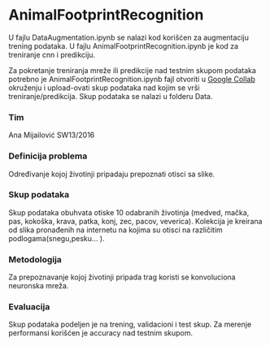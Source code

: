 # AnimalFootprintRecognition
   
   
   U fajlu DataAugmentation.ipynb se nalazi kod korišćen za augmentaciju trening podataka.
   U fajlu AnimalFootprintRecognition.ipynb je kod za treniranje cnn i predikciju.
   
   Za pokretanje treniranja mreže ili predikcije nad testnim skupom podataka potrebno je AnimalFootprintRecognition.ipynb
   fajl otvoriti u [Google Collab](https://colab.research.google.com/notebooks/intro.ipynb) okruženju i upload-ovati skup podataka nad kojim se vrši treniranje/predikcija. 
   Skup podataka se nalazi u folderu Data.
   
### Tim
   Ana Mijailović SW13/2016

### Definicija problema
   Određivanje kojoj životinji pripadaju prepoznati otisci sa slike.

### Skup podataka
   Skup podataka obuhvata otiske 10 odabranih životinja (medved, mačka, pas, kokoška, krava, patka, konj, zec, 
   pacov, veverica).
   Kolekcija je kreirana od slika pronađenih na internetu na kojima su otisci na različitim podlogama(snegu,pesku... ).

### Metodologija
  Za prepoznavanje kojoj životinji pripada trag koristi se konvoluciona neuronska mreža.

### Evaluacija
  Skup podataka podeljen je na trening, validacioni i test skup.
  Za merenje performansi korišćen je accuracy nad testnim skupom.
  
